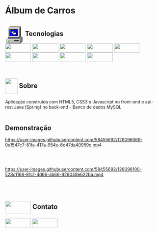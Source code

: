# Álbum de Carros

<h2> <img align="center" width="60" height="60" src="https://raw.githubusercontent.com/TheDudeThatCode/TheDudeThatCode/master/Assets/PC.gif"> Tecnologias <br>
</img><img align="center" width="84" height="30" src="https://img.shields.io/badge/Java-ED8B00?style=for-the-badge&logo=java&logoColor=white">
<img align="center" width="84" height="30" src="https://img.shields.io/badge/Spring_Boot-F2F4F9?style=for-the-badge&logo=spring-boot">
<img align="center" width="84" height="30" src="https://img.shields.io/badge/Spring-6DB33F?style=for-the-badge&logo=spring&logoColor=white">
<img align="center" width="84" height="30" src="https://img.shields.io/badge/HTML5-E34F26?style=for-the-badge&logo=html5&logoColor=white">
<img align="center" width="84" height="30" src="https://img.shields.io/badge/CSS3-1572B6?style=for-the-badge&logo=css3&logoColor=white">
<img align="center" width="84" height="30" src="https://img.shields.io/badge/JavaScript-F7DF1E?style=for-the-badge&logo=javascript&logoColor=black">
<img align="center" width="84" height="30" src="https://img.shields.io/badge/MySQL-00000F?style=for-the-badge&logo=mysql&logoColor=white">
<img align="center" width="84" height="30" src="https://img.shields.io/badge/Bootstrap-563D7C?style=for-the-badge&logo=bootstrap&logoColor=white">
<img align="center" width="84" height="30" src="https://img.shields.io/badge/Git-F05032?style=for-the-badge&logo=git&logoColor=white">
<br><br>

## <img align="center" width="40" height="50" src="https://github.githubassets.com/images/icons/emoji/unicode/1f4dd.png"> Sobre
Aplicação construída com HTML5, CSS3 e Javascript no front-end e api-rest Java (Spring) no back-end - Banco de dados MySQL
<br><br>
## Demonstração
https://user-images.githubusercontent.com/58455692/128096069-0e1547c7-81fa-417a-954e-6d47da40959c.mp4

<br><br> 

https://user-images.githubusercontent.com/58455692/128096100-528c1168-81c1-4d66-ab66-829048e622ba.mp4

<br><br>
## <img align="center" width="84" height="40" src="https://raw.githubusercontent.com/TheDudeThatCode/TheDudeThatCode/master/Assets/Handshake.gif"> Contato
<a href="https://www.linkedin.com/in/alexfogazzi/"><img align="center" width="84" height="30" src="https://img.shields.io/badge/Alex-0077B5?style=for-the-badge&logo=linkedin&logoColor=white"></a>
<a href="https://www.linkedin.com/in/alexfogazzi/"><img align="center" width="84" height="30" src="https://img.shields.io/badge/Gmail-D14836?style=for-the-badge&logo=gmail&logoColor=white"></a>




